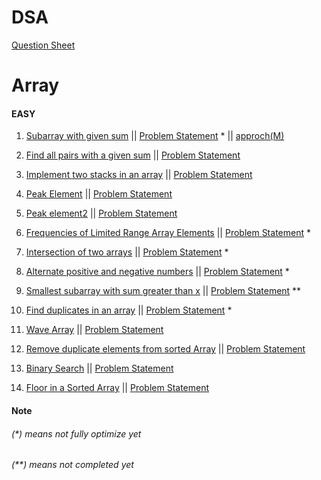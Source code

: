 # DSA

[Question Sheet](https://docs.google.com/spreadsheets/d/1XXnaxxjGXc8NXYdhnAgNfXOjbmIJYBlH3ly7OncO5oc/edit#gid=1239700847&fvid=1717497565)

# Array

#### EASY

1. [Subarray with given sum](src/main/java/Array/Easy/Subarray_with_given_sum/Problem.java)
   ||  [Problem Statement](src/main/resources/Array/Easy/Subarray_with_given_sum.md) *
   || [approch(M)](src/main/java/Array/Easy/Subarray_with_given_sum/Problem1.java)

2. [Find all pairs with a given sum](src/main/java/Array/Easy/Find_all_pairs_with_a_given_sum/Problem.java)
   ||  [Problem Statement](src/main/resources/Array/Easy/Find_all_pairs_with_a_given_sum.md)

3. [Implement two stacks in an array](src/main/java/Array/Easy/Implement_two_stacks_in_an_array/Problem.java)
   ||  [Problem Statement](src/main/resources/Array/Easy/Implement_two_stacks_in_an_array.md)

4. [Peak Element](src/main/java/Array/Easy/Peak_element/Problem.java)
   ||  [Problem Statement](src/main/resources/Array/Easy/Peak_Element.md)
5. [Peak element2](src/main/java/Array/Easy/Peak_element2/Approach1.java)
   ||  [Problem Statement](src/main/resources/Array/Easy/Peak_element2.md)

6. [Frequencies of Limited Range Array Elements](src/main/java/Array/Easy/Frequencies_of_Limited_Range_Array_Elements/Problem.java)
   ||  [Problem Statement](src/main/resources/Array/Easy/Frequencies_of_Limited_Range_Array_Elements.md) *

7. [Intersection of two arrays](src/main/java/Array/Easy/Intersection_of_two_arrays/Problem.java)
   ||  [Problem Statement](src/main/resources/Array/Easy/Intersection_of_two_arrays.md) *

8. [Alternate positive and negative numbers](src/main/java/Array/Easy/Alternate_positive_and_negative_numbers/Approach1.java)
   ||  [Problem Statement](src/main/resources/Array/Easy/Alternate_positive_and_negative_numbers.md) *

9. [Smallest subarray with sum greater than x](src/main/java/Array/Easy/Smallest_subarray_with_sum_greater_than_x/Approach1.java)
   ||  [Problem Statement](src/main/resources/Array/Easy/Smallest_subarray_with_sum_greater_than_x.md) **

10. [Find duplicates in an array](src/main/java/Array/Easy/Find_duplicates_in_an_array/Approach1.java)
    ||  [Problem Statement](src/main/resources/Array/Easy/Find_duplicates_in_an_array.md) *

11. [Wave Array](src/main/java/Array/Easy/Wave_Array/Approach1.java)
    ||  [Problem Statement](src/main/resources/Array/Easy/Wave_Array.md)

12. [Remove duplicate elements from sorted Array](src/main/java/Array/Easy/Remove_duplicate_elements_from_sorted_Array/Approach1.java)
    ||  [Problem Statement](src/main/resources/Array/Easy/Remove_duplicate_elements_from_sorted_Array.md)

13. [Binary Search](src/main/java/search/binary_search/Approach1.java)
    ||  [Problem Statement](src/main/resources/search/binary_search/Binary_Search.md)

14. [Floor in a Sorted Array](src/main/java/search/binary_search/Floor_in_a_Sorted_Array/Approach1.java)
    ||  [Problem Statement](src/main/resources/search/binary_search/Floor_in_a_Sorted_Array.md)

#### Note

###### (*) means not fully optimize yet

###### (**) means not completed yet